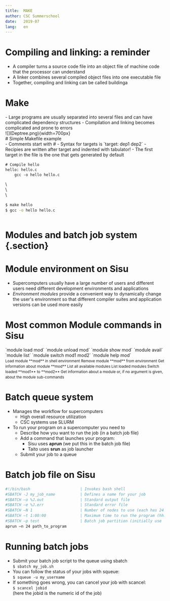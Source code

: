 ```yaml
---
title:  MAKE
author: CSC Summerschool 
date:   2019-07
lang:   en
---
```


# Compiling and linking: a reminder

- A compiler turns a source code file into an object file of machine code that the processor can understand
- A linker combines several compiled object files into one executable file
- Together, compiling and linking can be called buildinga

# Make

<div class="column">
- Large programs are usually separated into several files and can have complicated dependency structures
- Compilation and linking becomes complicated and prone to errors
</div>
<div class="column">
![](Deptree.png){width=700px}
</div>
# Simple Makefile example

<div class="column">
- Comments start with #
- Syntax for targets is  
`target: dep1 dep2`
- Recipies are written after target and indented with tabulator!
- The first target in the file is the one that gets generated by default

</div>
<div class="column">

```make
# Compile hello
hello: hello.c
	gcc -o hello hello.c
```
\  
\  
\  
   
```bash
$ make hello
$ gcc -o hello hello.c
```
</div>


# Modules and batch job system {.section}

# Module environment on Sisu

- Supercomputers usually have a large number of users and different users need different development environments and applications
- _Environment modules_ provide a convenient way to dynamically change the user's
environment so that different compiler suites and application versions can be used more easily

# Most common Module commands in Sisu
<div class="column">
`module load mod`  
`module unload mod`  
`module show mod`  
`module avail`  
`module list`  
`module switch mod1 mod2`  
`module help mod`  
</div>

<div class="column">
<small>
Load module **mod** in shell environment  
Remove module **mod** from environment  
Get information about module **mod**  
List all available modules  
List loaded modules  
Switch loaded **mod1** to **mod2**    
Get information about a module or, if no argument is given, about the module sub-commands  
</small>
</div>

# Batch queue system

- Manages the workflow for supercomputers
	- High overall resource utilization
	- CSC systems use SLURM
- To run your program on a supercomputer you need to
	- Describe how you want to run the job (in a batch job file)
	- Add a command that launches your program: 
		- Sisu uses **aprun** (we put this in the batch job file)
		- Taito uses **srun** as job launcher
	- Submit your job to a queue

# Batch job file on Sisu

```bash
#!/bin/bash                      | Invokes bash shell
#SBATCH -J my_job_name           | Defines a name for your job
#SBATCH –o %J.out                | Standard output file
#SBATCH –e %J.err                | Standard error file
#SBATCH –N 1                     | Number of nodes to use (each has 24 cores)
#SBATCH –t 1:00:00               | Maximum time to run the program (hh:mm:ss)
#SBATCH –p test                  | Batch job partition (initially use ’test’)
aprun –n 24 path_to_program
```

# Running batch jobs
- Submit your batch job script to the queue using sbatch  
		`$ sbatch my_job.sh`
- You can follow the status of your jobs with squeue:  
		`$ squeue -u my_username`
- If something goes wrong, you can cancel your job with scancel:  
		`$ scancel jobid`  
		(here the jobid is the numeric id of the job)
